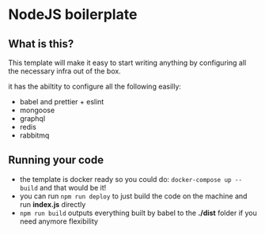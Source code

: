 # NodeJS boilerplate

## What is this?

This template will make it easy to start writing anything by configuring all the necessary infra out of the box.

it has the abiltity to configure all the following easilly:

- babel and prettier + eslint
- mongoose
- graphql
- redis
- rabbitmq

## Running your code

- the template is docker ready so you could do: `docker-compose up --build` and that would be it!
- you can run `npm run deploy` to just build the code on the machine and run **index.js** directly
- `npm run build` outputs everything built by babel to the **./dist** folder if you need anymore flexibility
